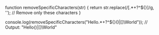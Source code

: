 function removeSpecificCharacters(str) {
    return str.replace(/[.*+?^${}]/g, ''); // Remove only these characters
}

console.log(removeSpecificCharacters("Hello.*+?^${}()|[]\\World")); 
// Output: "Hello()|[]\World"